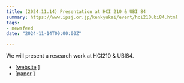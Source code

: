```yaml
---
title: (2024.11.14) Presentation at HCI 210 & UBI 84
summary: https://www.ipsj.or.jp/kenkyukai/event/hci210ubi84.html
tags:
- newsfeed
date: "2024-11-14T00:00:00Z"

---
```


We will present a research work at HCI210 & UBI84.

- [[website](https://www.ipsj.or.jp/kenkyukai/event/hci210ubi84.html) ]
- [[paper](http://id.nii.ac.jp/1001/00240468/) ]
